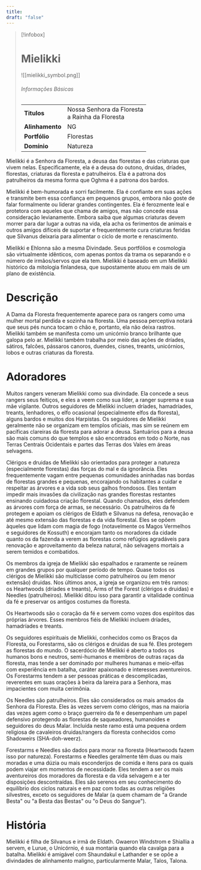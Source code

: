 ```yaml
---
title: 
draft: "false"
---
```

> [!infobox]
> # Mielikki
> ![[mielikki_symbol.png]]
> ###### Informações Básicas
> | | |
> | ---- | ---- |
> | **Titulos** | Nossa Senhora da Floresta<br/>a Rainha da Floresta |
> | **Alinhamento** | NG |
> | **Portfólio** | Florestas |
> | **Domínio** | Natureza |

Mielikki é a Senhora da Floresta, a deusa das florestas e das criaturas que vivem nelas. Especificamente, ela é a deusa do outono, druidas, dríades, florestas, criaturas da floresta e patrulheiros. Ela é a patrona dos patrulheiros da mesma forma que Oghma é a patrona dos bardos.

Mielikki é bem-humorada e sorri facilmente. Ela é confiante em suas ações e transmite bem essa confiança em pequenos grupos, embora não goste de falar formalmente ou liderar grandes contingentes. Ela é ferozmente leal e protetora com aqueles que chama de amigos, mas não concede essa consideração levianamente. Embora saiba que algumas criaturas devem morrer para dar lugar a outras na vida, ela acha os ferimentos de animais e outros amigos difíceis de suportar e frequentemente cura criaturas feridas que Silvanus deixaria para alimentar o ciclo de morte e renascimento.

Mielikki e Ehlonna são a mesma Divindade. Seus portfólios e cosmologia são virtualmente idênticos, com apenas pontos da trama os separando e o número de irmãos/servos que ela tem. Mielikki é baseado em um Mielikki histórico da mitologia finlandesa, que supostamente atuou em mais de um plano de existência.

# Descrição
A Dama da Floresta frequentemente aparece para os rangers como uma mulher mortal perdida e sozinha na floresta. Uma pessoa perceptiva notará que seus pés nunca tocam o chão e, portanto, ela não deixa rastros. Mielikki também se manifesta como um unicórnio branco brilhante que galopa pelo ar. Mielikki também trabalha por meio das ações de dríades, sátiros, falcões, pássaros canoros, duendes, cisnes, treants, unicórnios, lobos e outras criaturas da floresta.

# Adoradores
Muitos rangers veneram Mielikki como sua divindade. Ela concede a seus rangers seus feitiços, e eles a veem como sua líder, a ranger suprema e sua mãe vigilante. Outros seguidores de Mielikki incluem dríades, hamadríades, treants, lenhadores, o elfo ocasional (especialmente elfos da floresta), alguns bardos e muitos dos Harpistas. Os seguidores de Mielikki geralmente não se organizam em templos oficiais, mas sim se reúnem em pacíficas clareiras da floresta para adorar a deusa. Santuários para a deusa são mais comuns do que templos e são encontrados em todo o Norte, nas Terras Centrais Ocidentais e partes das Terras dos Vales em áreas selvagens.

Clérigos e druidas de Mielikki são orientados para proteger a natureza (especialmente florestas) das forças do mal e da ignorância. Eles frequentemente vagam entre pequenas comunidades aninhadas nas bordas de florestas grandes e pequenas, encorajando os habitantes a cuidar e respeitar as árvores e a vida sob seus galhos frondosos. Eles tentam impedir mais invasões da civilização nas grandes florestas restantes ensinando cuidadosa criação florestal. Quando chamados, eles defendem as árvores com força de armas, se necessário. Os patrulheiros da fé protegem e apoiam os clérigos de Eldath e Silvanus na defesa, renovação e até mesmo extensão das florestas e da vida florestal. Eles se opõem àqueles que lidam com magia de fogo (notavelmente os Magos Vermelhos e seguidores de Kossuth) e encorajam tanto os moradores da cidade quanto os da fazenda a verem as florestas como refúgios agradáveis ​​para renovação e aproveitamento da beleza natural, não selvagens mortais a serem temidos e combatidos.

Os membros da igreja de Mielikki são espalhados e raramente se reúnem em grandes grupos por qualquer período de tempo. Quase todos os clérigos de Mielikki são multiclasse como patrulheiros ou (em menor extensão) druidas. Nos últimos anos, a igreja se organizou em três ramos: os Heartwoods (dríades e treants), Arms of the Forest (clérigos e druidas) e Needles (patrulheiros). Mielikki ditou isso para garantir a vitalidade contínua da fé e preservar os antigos costumes da floresta.

Os Heartwoods são o coração da fé e servem como vozes dos espíritos das próprias árvores. Esses membros fiéis de Mielikki incluem dríades, hamadríades e treants.

Os seguidores espirituais de Mielikki, conhecidos como os Braços da Floresta, ou Forestarms, são os clérigos e druidas de sua fé. Eles protegem as florestas do mundo. O sacerdócio de Mielikki é aberto a todos os humanos bons e neutros, semi-humanos e membros de outras raças da floresta, mas tende a ser dominado por mulheres humanas e meio-elfas com experiência em batalha, caráter apaixonado e interesses aventureiros. Os Forestarms tendem a ser pessoas práticas e descomplicadas, reverentes em suas orações à beira da lareira para a Senhora, mas impacientes com muita cerimônia.

Os Needles são patrulheiros. Eles são considerados os mais amados da Senhora da Floresta. Eles às vezes servem como clérigos, mas na maioria das vezes agem como o braço guerreiro da fé e desempenham um papel defensivo protegendo as florestas de saqueadores, humanoides e seguidores do deus Malar. Incluída neste ramo está uma pequena ordem religiosa de cavaleiros druidas/rangers da floresta conhecidos como Shadoweirs (SHA-doh-weerz).

Forestarms e Needles são dados para morar na floresta (Heartwoods fazem isso por natureza). Forestarms e Needles geralmente têm duas ou mais moradas e uma dúzia ou mais esconderijos de comida e itens para os quais podem viajar em momentos de necessidade. Eles tendem a ser os mais aventureiros dos moradores da floresta e da vida selvagem e a ter disposições descontraídas. Eles são serenos em seu conhecimento do equilíbrio dos ciclos naturais e em paz com todas as outras religiões silvestres, exceto os seguidores de Malar (a quem chamam de "a Grande Besta" ou "a Besta das Bestas" ou "o Deus do Sangue").

# História
Mielikki é filha de Silvanus e irmã de Eldath. Gwaeron Windstrom e Shiallia a servem, e Lurue, o Unicórnio, é sua montaria quando ela cavalga para a batalha. Mielikki é amigável com Shaundakul e Lathander e se opõe a divindades de alinhamento maligno, particularmente Malar, Talos, Talona.